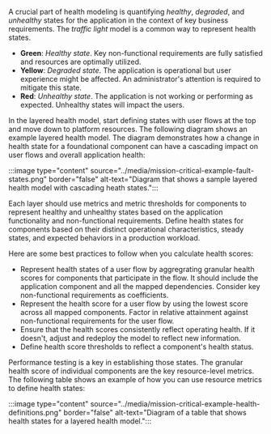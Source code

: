 A crucial part of health modeling is quantifying *healthy*, *degraded*, and *unhealthy* states for the application in the context of key business requirements.  The *traffic light* model is a common way to represent health states.

- **Green**: *Healthy state*. Key non-functional requirements are fully satisfied and resources are optimally utilized.
- **Yellow**: *Degraded state*. The application is operational but user experience might be affected. An administrator's attention is required to mitigate this state.
- **Red**: *Unhealthy state*. The application is not working or performing as expected. Unhealthy states will impact the users.

In the layered health model, start defining states with user flows at the top and move down to platform resources. The following diagram shows an example layered health model. The diagram demonstrates how a change in health state for a foundational component can have a cascading impact on user flows and overall application health:

:::image type="content" source="../media/mission-critical-example-fault-states.png" border="false" alt-text="Diagram that shows a sample layered health model with cascading heath states.":::

Each layer should use metrics and metric thresholds for components to represent healthy and unhealthy states based on the application functionality and non-functional requirements. Define health states for components based on their distinct operational characteristics, steady states, and expected behaviors in a production workload. 

Here are some best practices to follow when you calculate health scores:

- Represent health states of a user flow by aggregrating granular health scores for components that participate in the flow. It should include the application component and all the mapped dependencies. Consider key non-functional requirements as coefficients.
- Represent the health score for a user flow by using the lowest score across all mapped components. Factor in relative attainment against non-functional requirements for the user flow.
- Ensure that the health scores consistently reflect operating health. If it doesn't, adjust and redeploy the model to reflect new information.
- Define health score thresholds to reflect a component's health status.

Performance testing is a key in establishing those states. The granular health score of individual components are the key resource-level metrics. The following table shows an example of how you can use resource metrics to define health states:

:::image type="content" source="../media/mission-critical-example-health-definitions.png" border="false" alt-text="Diagram of a table that shows health states for a layered health model.":::

